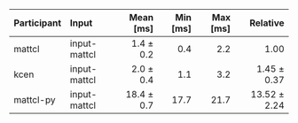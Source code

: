 | Participant | Input | Mean [ms] | Min [ms] | Max [ms] | Relative |
|:---|:---|---:|---:|---:|---:|
| mattcl | input-mattcl | 1.4 ± 0.2 | 0.4 | 2.2 | 1.00 |
| kcen | input-mattcl | 2.0 ± 0.4 | 1.1 | 3.2 | 1.45 ± 0.37 |
| mattcl-py | input-mattcl | 18.4 ± 0.7 | 17.7 | 21.7 | 13.52 ± 2.24 |
